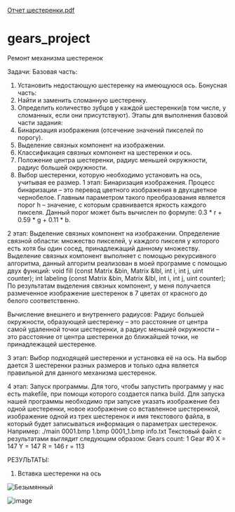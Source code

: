 [Отчет шестеренки.pdf](https://github.com/kostnine/gears_project/files/8967882/default.pdf)
# gears_project
Ремонт механизма шестеренок


Задачи:
Базовая часть:
1. Установить недостающую шестеренку на имеющуюся ось.
Бонусная часть:
2. Найти и заменить сломанную шестеренку.
3. Определить количество зубцов у каждой шестеренки(в том числе, у
сломанных, если они присутствуют).
Этапы для выполнения базовой части задания:
1. Бинаризация изображения (отсечение значений пикселей по порогу).
2. Выделение связных компонент на изображении.
3. Классификация связных компонент на шестеренки и ось.
4. Положение центра шестеренки, радиус меньшей окружности, радиус большей
окружности.
5. Выбор шестеренки, которую необходимо установить на ось, учитывая ее
размер.
1 этап: Бинаризация изображения.
Процесс бинаризации – это перевод цветного изображения в двухцветное чернобелое. Главным параметром такого преобразования является порог h – значение, с
которым сравнивается яркость каждого пикселя. Данный порог может быть
вычислен по формуле: 0.3 * r + 0.59 * g + 0.11 * b.

2 этап: Выделение связных компонент на изображении.
Определение связной области: множество пикселей, у каждого пикселя у которого
есть хотя бы один сосед, принадлежащий данному множеству. Выделение связных
компонент выполняет с помощью рекурсивного алгоритма, данный алгоритм
реализован в моей программе с помощью двух функций:
void fill (const Matrix<uint> &bin, Matrix<uint> &lbl, int i, int j, uint counter);
int labeling (const Matrix<uint> &bin, Matrix<uint> &lbl, int i, int j, uint counter);
По результатам выделения связных компонент, у меня получается размеченное
изображение шестеренок в 7 цветах от красного до белого соответственно.
  
Вычисление внешнего и внутреннего радиусов:
Радиус большей окружности, образующей шестеренку – это расстояние от центра
самой удаленной точки шестеренки, а радиус меньшей окружности – это
расстояние от центра шестеренки до ближайшей точки, не принадлежащей
шестеренке.
  
3 этап: Выбор подходящей шестеренки и установка её на ось. На выбор дается 3
шестеренки разных размеров и только одна является правильной для данного
механизма шестеренок.
  
4 этап: Запуск программы.
Для того, чтобы запустить программу у нас есть makefile, при помощи которого
создается папка build. Для запуска нашей программы необходимо при запуске
указать изображение без одной шестеренки, новое изображение со вставленное
шестеренкой, изображение одной из трех шестеренок и имя текстового файла, в
который будет записываться информация о параметрах шестеренок.
Например: ./main 0001.bmp 1.bmp 0001_1.bmp info.txt
Текстовый файл с результатами выглядит следующим образом:
Gears count: 1
Gear #0
X = 147
Y = 147
R = 146
r = 113  

РЕЗУЛЬТАТЫ:
1. Вставка шестеренки на ось
  
![Безымянный](https://user-images.githubusercontent.com/92250704/175317897-1740f056-940c-4694-b87d-debaf5a1d1d1.png)


  
![image](https://user-images.githubusercontent.com/92250704/175317745-b9cef0b3-240b-4dfe-ab25-55f4a8055189.png)
  

  
  
  
  
  
